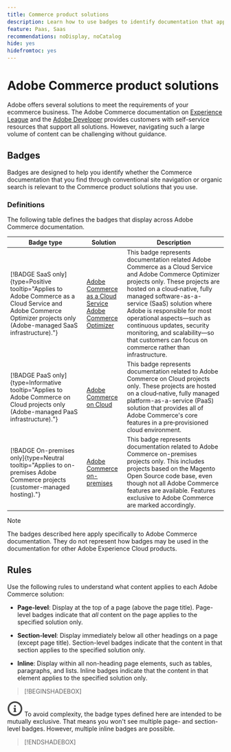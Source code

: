 ```yaml
---
title: Commerce product solutions
description: Learn how to use badges to identify documentation that applies to different Adobe Commerce solutions (SaaS, PaaS, on-premises).
feature: Paas, Saas
recommendations: noDisplay, noCatalog
hide: yes
hidefromtoc: yes
---
```


# Adobe Commerce product solutions

Adobe offers several solutions to meet the requirements of your ecommerce business. The Adobe Commerce documentation on [Experience League](https://experienceleague.adobe.com/en/docs/commerce) and the [Adobe Developer](https://developer.adobe.com/commerce/docs/) provides customers with self-service resources that support all solutions. However, navigating such a large volume of content can be challenging without guidance.

## Badges

Badges are designed to help you identify whether the Commerce documentation that you find through conventional site navigation or organic search is relevant to the Commerce product solutions that you use.

### Definitions

The following table defines the badges that display across Adobe Commerce documentation.

| Badge type | Solution | Description |
|---------|----------|---------|
| [!BADGE SaaS only]{type=Positive tooltip="Applies to Adobe Commerce as a Cloud Service and Adobe Commerce Optimizer projects only (Adobe-managed SaaS infrastructure)."} | [Adobe Commerce as a Cloud Service](../cloud-service/overview.md)<br/>[Adobe Commerce Optimizer](../optimizer/overview.md) | This badge represents documentation related Adobe Commerce as a Cloud Service and Adobe Commerce Optimizer projects only. These projects are hosted on a cloud‑native, fully managed software-as-a-service (SaaS) solution where Adobe is responsible for most operational aspects—such as continuous updates, security monitoring, and scalability—so that customers can focus on commerce rather than infrastructure. |
| [!BADGE PaaS only]{type=Informative tooltip="Applies to Adobe Commerce on Cloud projects only (Adobe-managed PaaS infrastructure)."} | [Adobe Commerce on Cloud](https://experienceleague.adobe.com/en/docs/commerce-on-cloud/user-guide/overview) | This badge represents documentation related to Adobe Commerce on Cloud projects only. These projects are hosted on a cloud‑native, fully managed platform-as-a-service (PaaS) solution that provides all of Adobe Commerce's core features in a pre‑provisioned cloud environment. |
| [!BADGE On-premises only]{type=Neutral tooltip="Applies to on-premises Adobe Commerce projects (customer-managed hosting)."} | [Adobe Commerce on-premises](https://experienceleague.adobe.com/en/docs/commerce-operations/installation-guide/overview) | This badge represents documentation related to Adobe Commerce on-premises projects only. This includes projects based on the Magento Open Source code base, even though not all Adobe Commerce features are available. Features exclusive to Adobe Commerce are marked accordingly. |

>[!NOTE]
>
>The badges described here apply specifically to Adobe Commerce documentation. They do not represent how badges may be used in the documentation for other Adobe Experience Cloud products.

## Rules

Use the following rules to understand what content applies to each Adobe Commerce solution:

- **Page-level**: Display at the top of a page (above the page title). Page-level badges indicate that _all_ content on the page applies to the specified solution only.

- **Section-level**: Display immediately below all other headings on a page (except page title). Section-level badges indicate that the content in that section applies to the specified solution only.

- **Inline**: Display within all non-heading page elements, such as tables, paragraphs, and lists. Inline badges indicate that the content in that element applies to the specified solution only.

>[!BEGINSHADEBOX]

![info](../cloud-service/assets/Smock_InfoOutline_18_N.svg) To avoid complexity, the badge types defined here are intended to be mutually exclusive. That means you won't see multiple page- and section-level badges. However, multiple inline badges are possible.

>[!ENDSHADEBOX]
